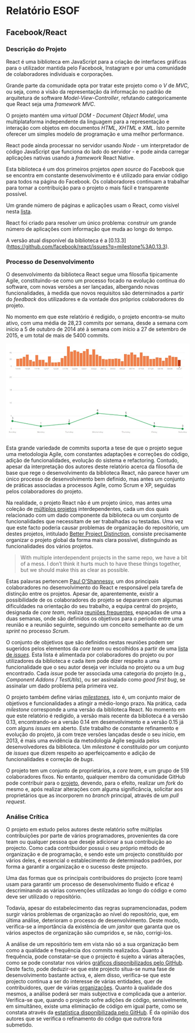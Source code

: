 # Relatório ESOF
## Facebook/React

### Descrição do Projeto

React é uma biblioteca em JavaScript para a criação de interfaces gráficas para o utilizador mantida pelo Facebook, Instagram e por uma comunidade de colaboradores individuais e corporações.

Grande parte da comunidade opta por tratar este projeto como o *V* de *MVC*, ou seja, como a visão da representação da informação no padrão de arquitetura de software *Model-View-Controller*, refutando categoricamente que React seja uma *framework MVC*.

O projeto mantém uma *virtual DOM - Document Object Model*, uma multiplataforma independente da linguagem para a representação e interação com objetos em documentos *HTML*, *XHTML* e *XML*. Isto permite oferecer um simples modelo de programação e uma melhor performance.

React pode ainda processar no servidor usando *Node* - um interpretador de código JavaScript que funciona do lado do servidor - e pode ainda carregar aplicações nativas usando a *framework* React Native.

Esta biblioteca é um dos primeiros projetos *open source* do Facebook que se encontra em constante desenvolvimento e é utilizado para enviar código para todos na página do Facebook. Os colaboradores continuam a trabalhar para tornar a contribuição para o projeto o mais fácil e transparente possível.

Um grande número de páginas e aplicações usam o React, como visível nesta [lista](https://github.com/facebook/react/wiki/Sites-Using-React).

React foi criado para resolver um único problema: construir um grande número de aplicações com informação que muda ao longo do tempo.

A versão atual disponível da biblioteca é a [0.13.3] (https://github.com/facebook/react/issues?q=milestone%3A0.13.3).

### Processo de Desenvolvimento

O desenvolvimento da biblioteca React segue uma filosofia tipicamente Agile, constituindo-se como um processo focado na evolução contínua do software, com novas versões a ser lançadas, albergando novas funcionalidades, à medida que novos requisitos são determinados a partir do *feedback* dos utilizadores e da vontade dos próprios colaboradores do projeto.

No momento em que este relatório é redigido, o projeto encontra-se muito ativo, com uma média de 28,23 commits por semana, desde a semana com início a 5 de outubro de 2014 até à semana com início a 27 de setembro de 2015, e um total de mais de 5400 commits.

![Commits por semana do projeto React](./commits_graph.jpg)

Esta grande variedade de commits suporta a tese de que o projeto segue uma metodologia Agile, com constantes adaptações e correções do código, adição de funcionalidades, evolução do sistema e refactoring. Contudo, apesar da interpretação dos autores deste relatório acerca da filosofia de base que rege o desenvolvimento da biblioteca React, não parece haver um único processo de desenvolvimento bem definido, mas antes um conjunto de práticas associadas a processos Agile, como Scrum e XP, seguidas pelos colaboradores do projeto.

Na realidade, o projeto React não é um projeto único, mas antes uma coleção de [múltiplos projetos](https://github.com/facebook/react/wiki/Projects) interdependentes, cada um dos quais relacionado com um dado componente da biblioteca ou um conjunto de funcionalidades que necessitam de ser trabalhadas ou testadas. Uma vez que este facto poderia causar problemas de organização do repositório, um destes projetos, intitulado [Better Project Distinction](https://github.com/facebook/react/wiki/Projects#better-project-distinction), consiste precisamente organizar o projeto global da forma mais clara possível, distinguindo as funcionalidades dos vários projetos.

> With multiple interdependent projects in the same repo, we have a bit of a mess. I don’t think it hurts much to have these things together, but we should make this as clear as possible.

Estas palavras pertencem [Paul O'Shannessy](https://github.com/zpao), um dos principais colaboradores no desenvolvimento do React e responsável pela tarefa de distinção entre os projetos. Apesar de, aparentemente, existir a possibilidade de os colaboradores do projeto se depararem com algumas dificuldades na orientação do seu trabalho, a equipa central do projeto, designada de *core team*, realiza [reuniões frequentes](https://discuss.reactjs.org/c/meeting-notes), espaçadas de uma a duas semanas, onde são definidos os objetivos para o período entre uma reunião e a reunião seguinte, seguindo um conceito semelhante ao de um *sprint* no processo *Scrum*.

O conjunto de objetivos que são definidos nestas reuniões podem ser sugeridos pelos elementos da *core team* ou escolhidos a partir de uma [lista de *issues*](https://github.com/facebook/react/issues). Esta lista é alimentada por colaboradores do projeto ou por utilizadores da biblioteca e cada item pode dizer respeito a uma funcionalidade que o seu autor deseja ver incluída no projeto ou a um *bug* encontrado. Cada *issue* pode ter associada uma categoria do projeto (e.g., *Component Addons / TestUtils*), ou ser assinalado como *good first bug*, se assinalar um dado problema pela primeira vez.

O projeto também define várias [*milestones*](https://github.com/facebook/react/milestones), isto é, um conjunto maior de objetivos e funcionalidades a atingir a médio-longo prazo. Na prática, cada *milestone* corresponde a uma versão da biblioteca React. No momento em que este relatório é redigido, a versão mais recente da biblioteca é a versão 0.13, encontrando-se a versão 0.14 em desenvolvimento e a versão 0.15 já com alguns *issues* em aberto. Este trabalho de constante refinamento e evolução do projeto, já com treze versões lançadas desde o seu início, em 2013, é mais uma evidência da metodologia Agile seguida pelos desenvolvedores da biblioteca. Um *milestone* é constituído por um conjunto de *issues* que dizem respeito ao aperfeiçoamento e adição de funcionalidades e correção de *bugs*.

O projeto tem um conjunto de proprietários, a *core team*, e um grupo de 519 colaboradores fixos. No entanto, qualquer membro da comunidade GitHub pode contribuir para o [projeto](https://github.com/facebook/react), devendo, para o efeito, realizar um *fork* do mesmo e, após realizar alterações com alguma significância, solicitar aos proprietários que as incorporem no *branch* principal, através de um *pull request*.

### Análise Crítica

O projeto em estudo pelos autores deste relatório sofre múltiplas contribuições por parte de vários programadores, provenientes da core team ou qualquer pessoa que deseje adicionar a sua contribuição ao projecto. Como cada contribuidor possui o seu próprio método de organização e de programação, e sendo este um projecto constituído por vários deles, é essencial o establecimento de determinados padrões, por forma a garantir a organização e o sucesso deste projecto.

Uma das formas que os principais contribuidores do projecto (core team) usam para garantir um processo de desenvolvimento fluído e eficaz é descriminando as várias convenções utilizadas ao longo do código e como deve ser utilizado o repositório.

Todavia, apesar do estabelecimento das regras supramencionadas, podem surgir vários problemas de organização ao nível do repositório, que, em última análise, deterioram o processo de desenvolvimento. Deste modo, verifica-se a importância da existência de um *janitor* que garanta que os vários aspectos de organização são cumpridos e, se não, corrigi-los. 

A análise de um repositório tem em vista não só a sua organização bem como a qualidade e frequência dos commits realizados. 
Quanto à frequência, pode constatar-se que o projecto é sujeito a várias alterações, como se pode constatar nos vários [gráficos disponibilizados pelo GitHub](https://github.com/facebook/react/graphs/commit-activity). Deste facto, pode deduzir-se que este projecto situa-se numa fase de desenvolvimento bastante activa, e, alem disso, verifica-se que este projecto continua a ser do interesse de várias entidades, quer de contribuidores, quer de várias [organizações](https://github.com/facebook/react/wiki/Sites-Using-React).
Quanto à qualidade dos mesmos, a análise poderá ser mais subjectiva e complicada que a anterior. Verifica-se que, quando o projecto sofre adições de código, sensivelmente, em simultâneo, existe uma eliminação de código em igual parte, como se constata através da [estatística disponibilizada pelo GitHub](https://github.com/facebook/react/graphs/code-frequency). É da opinião dos autores que se verifica o refinamento do código que outrora fora submetido.
